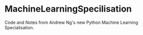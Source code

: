 # MachineLearningSpecilisation
Code and Notes from Andrew Ng's new Python Machine Learning Specialisation.
